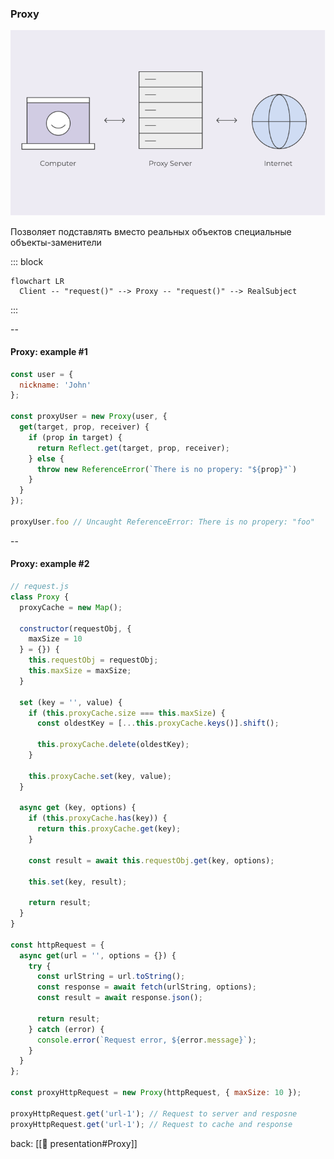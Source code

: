 ### Proxy <!-- element style="display:none" -->

![[proxy.png | 400]](./imgs/proxy.png)

Позволяет подставлять вместо реальных объектов специальные объекты-заменители

::: block <!-- element style="display: none;" -->

```mermaid
flowchart LR
  Client -- "request()" --> Proxy -- "request()" --> RealSubject
```

:::

--

#### Proxy: example #1

```js
const user = {
  nickname: 'John'
};

const proxyUser = new Proxy(user, {
  get(target, prop, receiver) {
    if (prop in target) {
      return Reflect.get(target, prop, receiver);
    } else {
      throw new ReferenceError(`There is no propery: "${prop}"`)
    }
  }
});

proxyUser.foo // Uncaught ReferenceError: There is no propery: "foo"
```

--

#### Proxy: example #2

```js
// request.js
class Proxy {
  proxyCache = new Map();

  constructor(requestObj, {
    maxSize = 10
  } = {}) {
    this.requestObj = requestObj;
    this.maxSize = maxSize;
  }

  set (key = '', value) {
    if (this.proxyCache.size === this.maxSize) {
      const oldestKey = [...this.proxyCache.keys()].shift();

      this.proxyCache.delete(oldestKey);
    }

    this.proxyCache.set(key, value);
  }

  async get (key, options) {
    if (this.proxyCache.has(key)) {
      return this.proxyCache.get(key);
    }
    
    const result = await this.requestObj.get(key, options);

    this.set(key, result);
    
    return result;
  }
}

const httpRequest = {
  async get(url = '', options = {}) {
    try {
      const urlString = url.toString();
      const response = await fetch(urlString, options);
      const result = await response.json();

      return result;
    } catch (error) {
      console.error(`Request error, ${error.message}`);  
    }
  }
};

const proxyHttpRequest = new Proxy(httpRequest, { maxSize: 10 });

proxyHttpRequest.get('url-1'); // Request to server and resposne
proxyHttpRequest.get('url-1'); // Request to cache and response
```

back: [[📖 presentation#Proxy]] <!-- element style="display:none" -->
